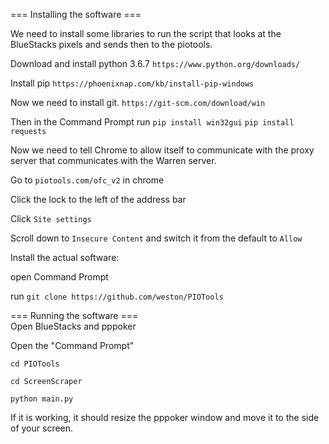 === Installing the software ===

We need to install some libraries to run the script that looks at the
BlueStacks pixels and sends then to the piotools.

Download and install python 3.6.7
`https://www.python.org/downloads/`


Install pip
`https://phoenixnap.com/kb/install-pip-windows`

Now we need to install git.
`https://git-scm.com/download/win`


Then in the Command Prompt run
`pip install win32gui`
`pip install requests`

Now we need to tell Chrome to allow itself to communicate with the proxy server
that communicates with the Warren server.
 
Go to `piotools.com/ofc_v2` in chrome

Click the lock to the left of the address bar

Click `Site settings`

Scroll down to `Insecure Content` and switch it from the default to `Allow`


Install the actual software:

open Command Prompt

run `git clone https://github.com/weston/PIOTools`

=== Running the software ===	
Open BlueStacks and pppoker

Open the "Command Prompt"

`cd PIOTools`

`cd ScreenScraper`

`python main.py`


If it is working, it should resize the pppoker window and move it to the side of your screen.
